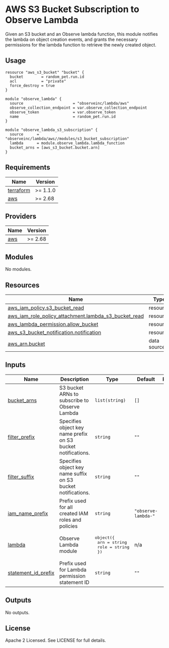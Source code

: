 # AWS S3 Bucket Subscription to Observe Lambda

Given an S3 bucket and an Observe lambda function, this module notifies the
lambda on object creation events, and grants the necessary permissions for the
lambda function to retrieve the newly created object.

## Usage

```hcl
resource "aws_s3_bucket" "bucket" {
  bucket        = random_pet.run.id
  acl           = "private"
  force_destroy = true
}

module "observe_lambda" {
  source                      = "observeinc/lambda/aws"
  observe_collection_endpoint = var.observe_collection_endpoint
  observe_token               = var.observe_token
  name                        = random_pet.run.id
}

module "observe_lambda_s3_subscription" {
  source      = "observeinc/lambda/aws//modules/s3_bucket_subscription"
  lambda      = module.observe_lambda.lambda_function
  bucket_arns = [aws_s3_bucket.bucket.arn]
}
```

<!-- BEGINNING OF PRE-COMMIT-TERRAFORM DOCS HOOK -->
## Requirements

| Name | Version |
|------|---------|
| <a name="requirement_terraform"></a> [terraform](#requirement\_terraform) | >= 1.1.0 |
| <a name="requirement_aws"></a> [aws](#requirement\_aws) | >= 2.68 |

## Providers

| Name | Version |
|------|---------|
| <a name="provider_aws"></a> [aws](#provider\_aws) | >= 2.68 |

## Modules

No modules.

## Resources

| Name | Type |
|------|------|
| [aws_iam_policy.s3_bucket_read](https://registry.terraform.io/providers/hashicorp/aws/latest/docs/resources/iam_policy) | resource |
| [aws_iam_role_policy_attachment.lambda_s3_bucket_read](https://registry.terraform.io/providers/hashicorp/aws/latest/docs/resources/iam_role_policy_attachment) | resource |
| [aws_lambda_permission.allow_bucket](https://registry.terraform.io/providers/hashicorp/aws/latest/docs/resources/lambda_permission) | resource |
| [aws_s3_bucket_notification.notification](https://registry.terraform.io/providers/hashicorp/aws/latest/docs/resources/s3_bucket_notification) | resource |
| [aws_arn.bucket](https://registry.terraform.io/providers/hashicorp/aws/latest/docs/data-sources/arn) | data source |

## Inputs

| Name | Description | Type | Default | Required |
|------|-------------|------|---------|:--------:|
| <a name="input_bucket_arns"></a> [bucket\_arns](#input\_bucket\_arns) | S3 bucket ARNs to subscribe to Observe Lambda | `list(string)` | `[]` | no |
| <a name="input_filter_prefix"></a> [filter\_prefix](#input\_filter\_prefix) | Specifies object key name prefix on S3 bucket notifications. | `string` | `""` | no |
| <a name="input_filter_suffix"></a> [filter\_suffix](#input\_filter\_suffix) | Specifies object key name suffix on S3 bucket notifications. | `string` | `""` | no |
| <a name="input_iam_name_prefix"></a> [iam\_name\_prefix](#input\_iam\_name\_prefix) | Prefix used for all created IAM roles and policies | `string` | `"observe-lambda-"` | no |
| <a name="input_lambda"></a> [lambda](#input\_lambda) | Observe Lambda module | <pre>object({<br>    arn  = string<br>    role = string<br>  })</pre> | n/a | yes |
| <a name="input_statement_id_prefix"></a> [statement\_id\_prefix](#input\_statement\_id\_prefix) | Prefix used for Lambda permission statement ID | `string` | `""` | no |

## Outputs

No outputs.
<!-- END OF PRE-COMMIT-TERRAFORM DOCS HOOK -->

## License

Apache 2 Licensed. See LICENSE for full details.
